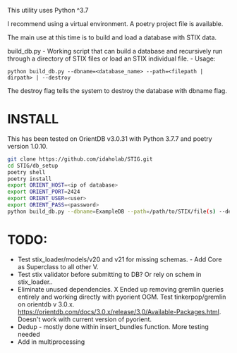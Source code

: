 This utility uses Python ^3.7

I recommend using a virtual environment. A poetry project file is available.

The main use at this time is to build and load a database with STIX data.

build_db.py - Working script that can build a database and recursively run through a directory of STIX files or load an STIX individual file.
    - Usage: 
    
    python build_db.py --dbname=<database_name> --path=<filepath | dirpath> | --destroy

The destroy flag tells the system to destroy the database with dbname flag.

# INSTALL
This has been tested on OrientDB v3.0.31 with Python 3.7.7 and poetry version 1.0.10.

```bash
git clone https://github.com/idaholab/STIG.git
cd STIG/db_setup
poetry shell
poetry install
export ORIENT_HOST=<ip of database>
export ORIENT_PORT=2424
export ORIENT_USER=<user>
export ORIENT_PASS=<password>
python build_db.py --dbname=ExampleDB --path=/path/to/STIX/file(s) --destroy
```

# TODO:
* Test stix_loader/models/v20 and v21 for missing schemas. - Add Core as Superclass to all other V.
* Test stix validator before submitting to DB?  Or rely on schem in stix_loader..
* Eliminate unused dependencies.
X Ended up removing gremlin queries entirely and working directly with pyorient OGM.  Test tinkerpop/gremlin on orientdb v 3.0.x. https://orientdb.com/docs/3.0.x/release/3.0/Available-Packages.html.  Doesn't work with current version of pyorient.
* Dedup - mostly done within insert_bundles function.  More testing needed
* Add in multiprocessing
